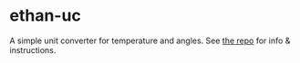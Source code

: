 # ethan-uc

A simple unit converter for temperature and angles. See [the repo](https://codeberg.org/eatham/euc/) for info & instructions.